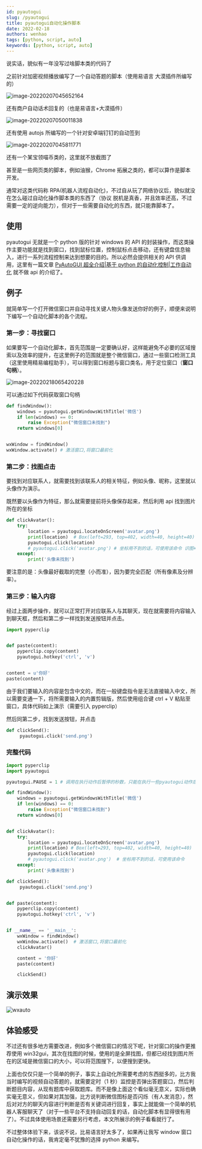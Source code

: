 ```yaml
---
id: pyautogui
slug: /pyautogui
title: pyautogui自动化操作脚本
date: 2022-02-18
authors: wenhao
tags: [python, script, auto]
keywords: [python, script, auto]
---
```


<!-- truncate -->

说实话，貌似有一年没写过啥脚本类的代码了

之前针对加密视频播放编写了一个自动答题的脚本（使用易语言 大漠插件所编写的）

![image-20220207045652164](https://img.kuizuo.cn/20220207045652.png)

还有商户自动话术回复的（也是易语言+大漠插件）

![image-20220207050011838](https://img.kuizuo.cn/20220207050011.png)

还有使用 autojs 所编写的一个针对安卓端钉钉的自动签到

![image-20220207045811771](https://img.kuizuo.cn/20220207045811.png)

还有一个某宝领喵币类的，这里就不放截图了

甚至是一些网页类的脚本，例如油猴，Chrome 拓展之类的，都可以算作是脚本开发。

通常对这类代码称 RPA(机器人流程自动化)，不过自从玩了网络协议后，貌似就没在怎么碰过自动化操作脚本类的东西了（协议 脱机是真香，并且效率还高，不过需要一定的逆向能力），但对于一些需要自动化的东西，就只能靠脚本了。

## 使用

pyautogui 无就是一个 python 版的针对 windows 的 API 的封装操作，而这类操作主要功能就是找到窗口，找到鼠标位置，控制鼠标点击移动，还有键盘信息输入，进行一系列流程控制来达到想要的目的。所以必然会提供相关的 API 供调用，这里有一篇文章 [PyAutoGUI 超全介绍|基于 python 的自动化控制|工作自动化](https://www.zhaoyabo.com/?p=7033#i-15) 就不做 api 的介绍了。

## 例子

就简单写一个打开微信窗口并自动寻找关键人物头像发送你好的例子，顺便来说明下编写一个自动化脚本的各个流程。

### 第一步：寻找窗口

如果要写一个自动化脚本，首先范围是一定要确认好，这样能避免不必要的区域搜索以及效率的提升，在这里例子的范围就是整个微信窗口，通过一些窗口检测工具（这里使用精易编程助手），可以得到窗口标题与窗口类名，用于定位窗口（**窗口句柄**）。

![image-20220218065420228](https://img.kuizuo.cn/20220218065420.png)

可以通过如下代码获取窗口句柄

```python
def findWindow():
    windows = pyautogui.getWindowsWithTitle('微信')
    if len(windows) == 0:
        raise Exception("微信窗口未找到")
    return windows[0]


wxWindow = findWindow()
wxWindow.activate() # 激活窗口,将窗口最前化
```

### 第二步：找图点击

要找到对应联系人，就需要找到该联系人的相关特征，例如头像、昵称，这里就以头像作为演示。

既然要以头像作为特征，那么就需要提前将头像保存起来，然后利用 api 找到图片所在的坐标

```python
def clickAvatar():
    try:
        location = pyautogui.locateOnScreen('avatar.png')
        print(location)  # Box(left=293, top=402, width=40, height=40)
        pyautogui.click(location)
        # pyautogui.click('avatar.png') # 坐标用不到的话，可使用该命令 识图+点击
    except:
        print('头像未找到')
```

要注意的是：头像最好截取的完整（小而准），因为要完全匹配（所有像素及分辨率）。

### 第三步：输入内容

经过上面两步操作，就可以正常打开对应联系人与其聊天，现在就需要将内容输入到聊天框，然后和第二步一样找到发送按钮并点击。

```python
import pyperclip


def paste(content):
    pyperclip.copy(content)
    pyautogui.hotkey('ctrl', 'v')


content = u'你好'
paste(content)
```

由于我们要输入的内容是包含中文的，而在一般键盘指令是无法直接输入中文，所以需要变通一下，将所需要输入的内置剪辑版，然后使用组合键 ctrl + V 粘贴至窗口，具体代码如上演示（需要引入 pyperclip）

然后同第二步，找到发送按钮，并点击

```python
def clickSend():
     pyautogui.click('send.png')
```

### 完整代码

```python
import pyperclip
import pyautogui

pyautogui.PAUSE = 1 # 调用在执行动作后暂停的秒数，只能在执行一些pyautogui动作后才能使用，建议用time.sleep

def findWindow():
    windows = pyautogui.getWindowsWithTitle('微信')
    if len(windows) == 0:
        raise Exception("微信窗口未找到")
    return windows[0]


def clickAvatar():
    try:
        location = pyautogui.locateOnScreen('avatar.png')
        print(location) # Box(left=293, top=402, width=40, height=40)
        pyautogui.click(location)
        # pyautogui.click('avatar.png')  # 坐标用不到的话，可使用该命令
    except:
        print('头像未找到')

def clickSend():
     pyautogui.click('send.png')


def paste(content):
    pyperclip.copy(content)
    pyautogui.hotkey('ctrl', 'v')


if __name__ == '__main__':
    wxWindow = findWindow()
    wxWindow.activate()  # 激活窗口,将窗口最前化
    clickAvatar()

    content = '你好'
    paste(content)

    clickSend()
```

## 演示效果

![wxauto](https://img.kuizuo.cn/wxauto.gif)

## 体验感受

不过还有很多地方需要改进，例如多个微信窗口的情况下呢，针对窗口的操作更推荐使用 win32gui，其次在找图的时候，使用的是全屏找图，但都已经找到图片所在的区域是微信窗口的大小，可以将范围搜下，以便搜到更快。

上面也仅仅只是一个简单的例子，事实上自动化所需要考虑的东西挺多的，比方我当时编写的视频自动答题的，就需要定时（1 秒）监控是否弹出答题窗口，然后判断题目内容，从现有题库中获取题库。而不是像上面这个看似毫无意义，实际也确实毫无意义，但如果对其加强，比方说判断微信图标是否闪烁（有人发消息），然后对对方的聊天内容进行判断是否有关键词进行回复，事实上就能做一个简单的机器人客服聊天了（对于一些平台不支持自动回复的话，自动化脚本有显得很有用了）。不过具体使用场景还需要另行考虑，本文所展示的例子看看就行了。

不过整体体验下来，该说不说，比易语言好太多了，如果再让我写 window 窗口自动化操作的话，我肯定毫不犹豫的选择 python 来编写。
